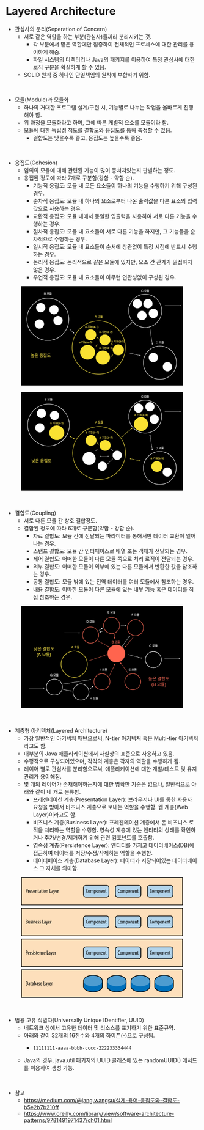 # Layered Architecture

* 관심사의 분리(Seperation of Concern)
  * 서로 같은 역할을 하는 부분(관심사)들끼리 분리시키는 것.
    * 각 부분에서 맡은 역할에만 집중하여 전체적인 프로세스에 대한 관리를 용이하게 해줌.
    * 파일 시스템의 디렉터리나 Java의 패키지를 이용하여 특정 관심사에 대한 로직 구분을 확실하게 할 수 있음.
  * SOLID 원칙 중 하나인 단일책임의 원칙에 부합하기 위함.

<br>

* 모듈(Module)과 모듈화
  * 하나의 거대한 프로그램 설계/구현 시, 기능별로 나누는 작업을 올바르게 진행해야 함.
  * 위 과정을 모듈화라고 하며, 그에 따른 개별적 요소를 모듈이라 함.
  * 모듈에 대한 독립성 척도를 결합도와 응집도를 통해 측정할 수 있음.
    * 결합도는 낮을수록 좋고, 응집도는 높을수록 좋음.

<br>

* 응집도(Cohesion)
  * 임의의 모듈에 대해 관련된 기능이 많이 뭉쳐져있는지 판별하는 정도.
  * 응집된 정도에 따라 7개로 구분함(강함 - 약함 순).
    * 기능적 응집도: 모듈 내 모든 요소들이 하나의 기능을 수행하기 위해 구성된 경우.
    * 순차적 응집도: 모듈 내 하나의 요소로부터 나온 출력값을 다른 요소의 입력값으로 사용하는 경우.
    * 교환적 응집도: 모듈 내에서 동일한 입출력을 사용하여 서로 다른 기능을 수행하는 경우.
    * 절차적 응집도: 모듈 내 요소들이 서로 다른 기능을 하지만, 그 기능들을 순차적으로 수행하는 경우.
    * 일시적 응집도: 모듈 내 요소들이 순서에 상관없이 특정 시점에 반드시 수행하는 경우.
    * 논리적 응집도: 논리적으로 같은 모듈에 있지만, 요소 간 관계가 밀접하지 않은 경우.
    * 우연적 응집도: 모듈 내 요소들이 아무런 연관성없이 구성된 경우.

<figure><img src="./images/cohesion_1.webp" alt=""></figure>
<figure><img src="./images/cohesion_2.webp" alt=""></figure>

<br>

* 결합도(Coupling)
  * 서로 다른 모듈 간 상호 결합정도.
  * 결합된 정도에 따라 6개로 구분함(약함 - 강함 순).
    * 자료 결합도: 모듈 간에 전달되는 파라미터를 통해서만 데이터 교환이 일어나는 경우.
    * 스탬프 결합도: 모듈 간 인터페이스로 배열 또는 객체가 전달되는 경우.
    * 제어 결합도: 어떠한 모듈이 다른 모듈 쪽으로 처리 로직이 전달되는 경우.
    * 외부 결합도: 어떠한 모듈이 외부에 있는 다른 모듈에서 반환한 값을 참조하는 경우.
    * 공통 결합도: 모듈 밖에 있는 전역 데이터를 여러 모듈에서 참조하는 경우.
    * 내용 결합도: 어따한 모듈이 다른 모듈에 있는 내부 기능 혹은 데이터를 직접 참조하는 경우.

<figure><img src="./images/coupling.webp" alt=""></figure>

<br>

* 계층형 아키텍처(Layered Architecture)
  * 가장 일반적인 아키텍처 패턴으로써, N-tier 아키텍처 혹은 Multi-tier 아키텍처라고도 함.
  * 대부분의 Java 애플리케이션에서 사실상의 표준으로 사용하고 있음.
  * 수평적으로 구성되어있으며, 각각의 계층은 각자의 역할을 수행하게 됨.
  * 레이어 별로 관심사를 분리함으로써, 애플리케이션에 대한 개발/테스트 및 유지관리가 용이해짐.
  * 몇 개의 레이어가 존재해야하는지에 대한 명확한 기준은 없으나, 일반적으로 아래와 같이 네 개로 분류함.
    * 프레젠테이션 계층(Presentation Layer): 브라우저나 UI를 통한 사용자 요청을 받아서 비즈니스 계층으로 보내는 역할을 수행함. 웹 계층(Web Layer)이라고도 함.
    * 비즈니스 계층(Business Layer): 프레젠테이션 계층에서 온 비즈니스 로직을 처리하는 역할을 수행함. 영속성 계층에 있는 엔티티의 상태를 확인하거나 추가/변경/제거하기 위해 관련 컴포넌트를 호출함.
    * 영속성 계층(Persistence Layer): 엔티티를 가지고 데이터베이스(DB)에 접근하여 데이터를 저장/수정/삭제하는 역할을 수행함.
    * 데이터베이스 계층(Database Layer): 데이터가 저장되어있는 데이터베이스 그 자체를 의미함.

<figure><img src="./images/layered-arthitecture.png" alt=""></figure>

<br>

* 범용 고유 식별자(Universally Unique IDentifier, UUID)
  * 네트워크 상에서 고유한 데이터 및 리소스를 표기하기 위한 표준규약.
  * 아래와 같이 32개의 16진수와 4개의 하이픈(-)으로 구성됨.
    * <pre class="language-ini"><code class="lang-ini">11111111-aaaa-bbbb-cccc-222233334444</code></pre>
  * Java의 경우, java.util 패키지의 UUID 클래스에 있는 randomUUID() 메서드를 이용하여 생성 가능.

<br>

* 참고
  * https://medium.com/@jang.wangsu/설계-용어-응집도와-결합도-b5e2b7b210ff
  * https://www.oreilly.com/library/view/software-architecture-patterns/9781491971437/ch01.html

